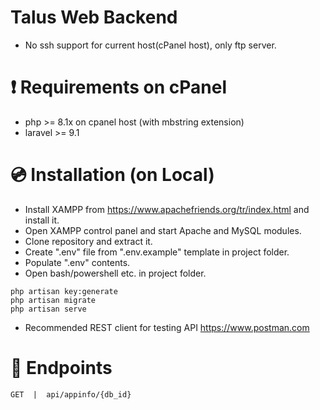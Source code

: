 # Talus Web Backend
- No ssh support for current host(cPanel host), only ftp server.

# :exclamation: Requirements on cPanel
- php >= 8.1x on cpanel host (with mbstring extension)
- laravel >= 9.1

# 💿 Installation (on Local)
- Install XAMPP from https://www.apachefriends.org/tr/index.html and install it.
- Open XAMPP control panel and start Apache and MySQL modules.
- Clone repository and extract it.
- Create ".env" file from ".env.example" template in project folder.
- Populate ".env" contents.
- Open bash/powershell etc. in project folder.

```
php artisan key:generate
php artisan migrate
php artisan serve
```

- Recommended REST client for testing API https://www.postman.com 

# 🔑 Endpoints
```
GET  |  api/appinfo/{db_id}
```
